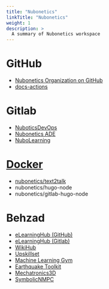 ```yaml
---
title: "Nubonetics"
linkTitle: "Nubonetics"
weight: 1
description: >
  A summary of Nubonetics workspace
---
```


# GitHub

* [Nubonetics Organization on GitHub](https://github.com/nubonetics)
* [docs-actions](https://github.com/nubonetics/docs-actions)

# Gitlab

* [NuboticsDevOps](https://gitlab.com/nubodev)
* [Nubonetics ADE](https://gitlab.com/nubonetics-ade)
* [NuboLearning](https://gitlab.com/nubolearning)

# [Docker](https://hub.docker.com/orgs/nubonetics/repositories)

* [nubonetics/text2talk](https://gitlab.com/nubolearning/text2talk)
* nubonetics/hugo-node
* nubonetics/gitlab-hugo-node

# Behzad

* [eLearningHub (GitHub)](https://github.com/eLearningHub)
* [eLearningHub (Gitlab)](https://gitlab.com/elearninghub)
* [WikiHub](https://github.com/wikihub)
* [Upskillset](https://gitlab.com/upskillset)
* [Machine Learning Gym](https://gitlab.com/machine-learning-gym)
* [Earthquake Toolkit](https://github.com/EarthquakeToolkit)
* [Mechatronics3D](https://github.com/Mechatronics3D)
* [SymbolicNMPC](https://github.com/SymbolicNMPC)
